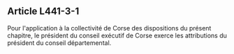 ## Article L441-3-1

Pour l'application à la collectivité de Corse des dispositions du présent chapitre, le président du conseil
exécutif de Corse exerce les attributions du président du conseil départemental.

